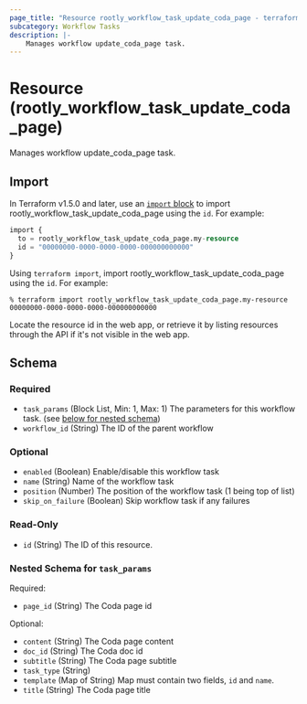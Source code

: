 ```yaml
---
page_title: "Resource rootly_workflow_task_update_coda_page - terraform-provider-rootly"
subcategory: Workflow Tasks
description: |-
    Manages workflow update_coda_page task.
---
```


# Resource (rootly_workflow_task_update_coda_page)

Manages workflow update_coda_page task.



## Import

In Terraform v1.5.0 and later, use an [`import` block](https://developer.hashicorp.com/terraform/language/import) to import rootly_workflow_task_update_coda_page using the `id`. For example:

```terraform
import {
  to = rootly_workflow_task_update_coda_page.my-resource
  id = "00000000-0000-0000-0000-000000000000"
}
```

Using `terraform import`, import rootly_workflow_task_update_coda_page using the `id`. For example:

```console
% terraform import rootly_workflow_task_update_coda_page.my-resource 00000000-0000-0000-0000-000000000000
```

Locate the resource id in the web app, or retrieve it by listing resources through the API if it's not visible in the web app.

<!-- schema generated by tfplugindocs -->
## Schema

### Required

- `task_params` (Block List, Min: 1, Max: 1) The parameters for this workflow task. (see [below for nested schema](#nestedblock--task_params))
- `workflow_id` (String) The ID of the parent workflow

### Optional

- `enabled` (Boolean) Enable/disable this workflow task
- `name` (String) Name of the workflow task
- `position` (Number) The position of the workflow task (1 being top of list)
- `skip_on_failure` (Boolean) Skip workflow task if any failures

### Read-Only

- `id` (String) The ID of this resource.

<a id="nestedblock--task_params"></a>
### Nested Schema for `task_params`

Required:

- `page_id` (String) The Coda page id

Optional:

- `content` (String) The Coda page content
- `doc_id` (String) The Coda doc id
- `subtitle` (String) The Coda page subtitle
- `task_type` (String)
- `template` (Map of String) Map must contain two fields, `id` and `name`.
- `title` (String) The Coda page title
